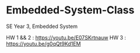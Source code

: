 # Embedded-System-Class
SE Year 3, Embedded System

HW 1 && 2 : https://youtu.be/E07SKrtnauw
HW 3 : https://youtu.be/g0qQt9Kd1EM

